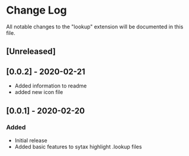 # Change Log

All notable changes to the "lookup" extension will be documented in this file.

## [Unreleased]

## [0.0.2] - 2020-02-21
- Added information to readme
- added new icon file

## [0.0.1] - 2020-02-20
### Added
- Initial release
- Added basic features to sytax highlight .lookup files